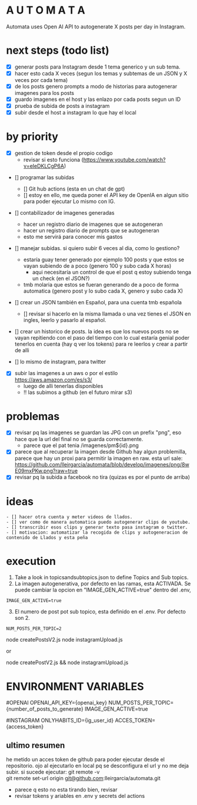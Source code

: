 # A U T O M A T A

Automata uses Open AI API to autogenerate X posts per day in Instagram.

# next steps (todo list)
- [x] generar posts para Instagram desde 1 tema generico y un sub tema.
- [x] hacer esto cada X veces (segun los temas y subtemas de un JSON y X veces por cada tema)
- [x] de los posts genero prompts a modo de historias para autogenerar imagenes para los posts
- [x] guardo imagenes en el host y las enlazo por cada posts segun un ID
- [x] prueba de subida de posts a instagram
- [x] subir desde el host a instagram lo que hay el local

# by priority
- [x] gestion de token desde el propio codigo
    - revisar si esto funciona (https://www.youtube.com/watch?v=eIeDKLCgP6A)
- [] programar las subidas
    - [] Git hub actions (esta en un chat de gpt)
    - [] estoy en ello, me queda poner el API key de OpenIA en algun sitio
        para poder ejecutar 
        Lo mismo con IG.
- [] contabilizador de imagenes generadas
    - hacer un registro diario de imagenes que se autogeneran
    - hacer un registro diario de prompts que se autogeneran
    - esto me servirá para conocer mis gastos
- [] manejar subidas. si quiero subir 6 veces al dia, como lo gestiono? 
    - estaría guay tener generado por ejemplo 100 posts y que estos se vayan subiendo de a poco (genero 100 y subo cada X horas)
        - aqui necesitaría un control de que el post q estoy subiendo tenga un check (en el JSON?)
    - tmb molaria que estos se fueran generando de a poco de forma automatica (genero post y lo subo cada X, genero y subo cada X)


- [] crear un JSON también en Español, para una cuenta tmb española
    - [] revisar si hacerlo en la misma llamada o una vez tienes el JSON en ingles, leerlo y pasarlo al español.
- [] crear un historico de posts. la idea es que los nuevos posts no se vayan repitiendo con el paso del tiempo con lo cual estaría genial poder 
    tenerlos en cuenta (hay q ver los tokens) para re leerlos y crear a partir de alli 
- [] lo mismo de instagram, para twitter

- [x] subir las imagenes a un aws o por el estilo https://aws.amazon.com/es/s3/
    - luego de alli tenerlas disponibles
    - !! las subimos  a github (en el futuro mirar s3)


# problemas
- [x] revisar pq las imagenes se guardan las JPG con un prefix "png", eso hace que la url del final no se guarda correctamente.
    - parece que el pat tenia /imagenes/pm${id}.png
- [x] parece que al recuperar la imagen desde Github hay algun problemilla, parece que hay un proxi para permitir la imagen en raw.
    esta url sale: https://github.com/lleirgarcia/automata/blob/develop/imagenes/png/8wE09mxPKw.png?raw=true
- [x] revisar pq la subida a facebook no tira (quizas es por el punto de arriba)

# ideas
    - [] hacer otra cuenta y meter videos de llados.
    - [] ver como de manera automatica puedo autogenerar clips de youtube.
    - [] transcribir esos clips y generar texto pasa instagram o twitter.
    - [] motivacion: automatizar la recogida de clips y autogeneracion de contenido de Llados y esta peña
    



# execution

1. Take a look in topicsandsubtopics.json to define Topics and Sub topics.
2. La imagen autogenerativa, por defecto en las ramas, esta ACTIVADA. Se puede cambiar la opcion en "IMAGE_GEN_ACTIVE=true" dentro del .env,
````
IMAGE_GEN_ACTIVE=true
````

3. El numero de post pot sub topico, esta definido en el .env. Por defecto son 2.
````
NUM_POSTS_PER_TOPIC=2
````

node createPostsV2.js
node instagramUpload.js

or

node createPostV2.js && node instagramUpload.js

# ENVIRONMENT VARIABLES
#OPENAI
OPENAI_API_KEY={openai_key}
NUM_POSTS_PER_TOPIC={number_of_posts_to_generate}
IMAGE_GEN_ACTIVE=true

#INSTAGRAM
ONLYHABITS_ID={ig_user_id}
ACCES_TOKEN={access_token}



## ultimo resumen
he metido un acces token de github para poder ejecutar desde el repositorio.
ojo al ejecutarlo en local pq se desconfigura el url y no me deja subir.
si sucede ejecutar:
    git remote -v  
    git remote set-url origin git@github.com:lleirgarcia/automata.git    

* parece q esto no esta tirando bien, revisar
* revisar tokens y ariables en .env y secrets del actions



